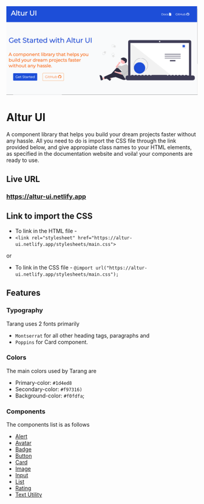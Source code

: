 <img src="assets/homepage.PNG" alt="Altur-UI Landing Page"  />


# Altur UI
 

A component library that helps you build your dream projects faster without any hassle. All you need to do is import the CSS file through the link provided below, and give appropiate class names to your HTML elements, as specified in the documentation website and voila! your components are ready to use.

## Live URL

### <https://altur-ui.netlify.app>  


## Link to import the CSS

  

- To link in the HTML file -   
- `<link rel="stylesheet" href="https://altur-ui.netlify.app/stylesheets/main.css">`

or

- To link in the CSS file - ```@import url("https://altur-ui.netlify.app/stylesheets/main.css");```

  

## Features

### Typography
 Tarang uses 2 fonts primarily 
-  `Montserrat` for all other heading tags, paragraphs and 
- `Poppins` for Card component. 

### Colors
 The main colors used by Tarang are
 
 - Primary-color: `#1d4ed8`
 - Secondary-color: `#f97316)`	
 - Background-color: `#f0fdfa`;
 
 ### Components
 The components list is as follows
 
 - [Alert](https://altur-ui.netlify.app/documentation/alert.html)
 - [Avatar](https://altur-ui.netlify.app/documentation/avatar.html)
 - [Badge](https://altur-ui.netlify.app/documentation/badge.html)
 - [Button](https://altur-ui.netlify.app/documentation/button.html)
 - [Card](https://altur-ui.netlify.app/documentation/card.html)
 - [Image](https://altur-ui.netlify.app/documentation/image.html)
 - [Input](https://altur-ui.netlify.app/documentation/input.html)
 - [List](https://altur-ui.netlify.app/documentation/list.html)
 - [Rating](https://altur-ui.netlify.app/documentation/rating.html)
 - [Text Utility](https://altur-ui.netlify.app/documentation/text-utility.html)
 
